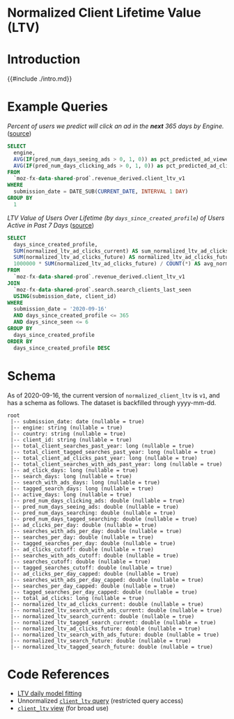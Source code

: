 # Normalized Client Lifetime Value (LTV)

<!-- toc -->

# Introduction

{{#include ./intro.md}}


# Example Queries



*Percent of users we predict will click an ad in the **next** 365 days by Engine.* ([source](https://sql.telemetry.mozilla.org/queries/74878/source))
```sql
SELECT
  engine,
  AVG(IF(pred_num_days_seeing_ads > 0, 1, 0)) as pct_predicted_ad_viewers_next_year,
  AVG(IF(pred_num_days_clicking_ads > 0, 1, 0)) as pct_predicted_ad_clickers_next_year,
FROM
  `moz-fx-data-shared-prod`.revenue_derived.client_ltv_v1
WHERE
  submission_date = DATE_SUB(CURRENT_DATE, INTERVAL 1 DAY)
GROUP BY
  1
```

*LTV Value of Users Over Lifetime (by `days_since_created_profile`) of Users Active in Past 7 Days* ([source](https://sql.telemetry.mozilla.org/queries/74867/source#187036))
```sql
SELECT
  days_since_created_profile,
  SUM(normalized_ltv_ad_clicks_current) AS sum_normalized_ltv_ad_clicks_current,
  SUM(normalized_ltv_ad_clicks_future) AS normalized_ltv_ad_clicks_future,
  1000000 * SUM(normalized_ltv_ad_clicks_future) / COUNT(*) AS avg_normalized_ltv_ad_clicks_future,
FROM
  `moz-fx-data-shared-prod`.revenue_derived.client_ltv_v1
JOIN
  `moz-fx-data-shared-prod`.search.search_clients_last_seen
  USING(submission_date, client_id)
WHERE
  submission_date = '2020-09-16'
  AND days_since_created_profile <= 365
  AND days_since_seen <= 6
GROUP BY
  days_since_created_profile
ORDER BY
  days_since_created_profile DESC


```

# Schema

As of 2020-09-16,
the current version of `normalized_client_ltv` is `v1`,
and has a schema as follows.
The dataset is backfilled through yyyy-mm-dd.

```
root
 |-- submission_date: date (nullable = true)
 |-- engine: string (nullable = true)
 |-- country: string (nullable = true)
 |-- client_id: string (nullable = true)
 |-- total_client_searches_past_year: long (nullable = true)
 |-- total_client_tagged_searches_past_year: long (nullable = true)
 |-- total_client_ad_clicks_past_year: long (nullable = true)
 |-- total_client_searches_with_ads_past_year: long (nullable = true)
 |-- ad_click_days: long (nullable = true)
 |-- search_days: long (nullable = true)
 |-- search_with_ads_days: long (nullable = true)
 |-- tagged_search_days: long (nullable = true)
 |-- active_days: long (nullable = true)
 |-- pred_num_days_clicking_ads: double (nullable = true)
 |-- pred_num_days_seeing_ads: double (nullable = true)
 |-- pred_num_days_searching: double (nullable = true)
 |-- pred_num_days_tagged_searching: double (nullable = true)
 |-- ad_clicks_per_day: double (nullable = true)
 |-- searches_with_ads_per_day: double (nullable = true)
 |-- searches_per_day: double (nullable = true)
 |-- tagged_searches_per_day: double (nullable = true)
 |-- ad_clicks_cutoff: double (nullable = true)
 |-- searches_with_ads_cutoff: double (nullable = true)
 |-- searches_cutoff: double (nullable = true)
 |-- tagged_searches_cutoff: double (nullable = true)
 |-- ad_clicks_per_day_capped: double (nullable = true)
 |-- searches_with_ads_per_day_capped: double (nullable = true)
 |-- searches_per_day_capped: double (nullable = true)
 |-- tagged_searches_per_day_capped: double (nullable = true)
 |-- total_ad_clicks: long (nullable = true)
 |-- normalized_ltv_ad_clicks_current: double (nullable = true)
 |-- normalized_ltv_search_with_ads_current: double (nullable = true)
 |-- normalized_ltv_search_current: double (nullable = true)
 |-- normalized_ltv_tagged_search_current: double (nullable = true)
 |-- normalized_ltv_ad_clicks_future: double (nullable = true)
 |-- normalized_ltv_search_with_ads_future: double (nullable = true)
 |-- normalized_ltv_search_future: double (nullable = true)
 |-- normalized_ltv_tagged_search_future: double (nullable = true)
 ```

 # Code References

* [LTV daily model fitting](https://github.com/mozilla/telemetry-airflow/blob/master/jobs/ltv_daily.py)
* Unnormalized [`client_ltv` query](https://github.com/mozilla/bigquery-etl/blob/master/sql/revenue_derived/client_ltv_v1/query.sql) (restricted query access)
* [`client_ltv` view](https://github.com/mozilla/bigquery-etl/blob/master/sql/revenue_derived/client_ltv_normalized/query.sql) (for broad use)



